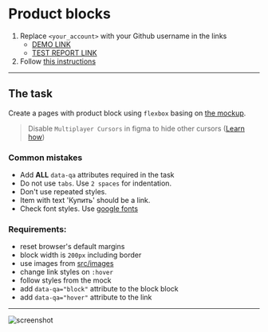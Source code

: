 # Product blocks
1. Replace `<your_account>` with your Github username in the links
    - [DEMO LINK](https://yevhenii-kozak.github.io/layout_product-blocks/) <br>
    - [TEST REPORT LINK](https://yevhenii-kozak.github.io/layout_product-blocks/report/html_report/)
2. Follow [this instructions](https://mate-academy.github.io/layout_task-guideline/)
___

## The task
Create a pages with product block using `flexbox` basing on [the mockup](https://www.figma.com/file/bS8N1lTT0Ew0Brf1Nfl36iMV/Product-blocks?node-id=0%3A1).

> Disable `Multiplayer Cursors` in figma to hide other cursors ([Learn how](https://mate-academy.github.io/layout_task-guideline/figma.html#multiplayer-cursors))

### Common mistakes
- Add **ALL** `data-qa` attributes required in the task
- Do not use `tabs`. Use `2 spaces` for indentation.
- Don't use repeated styles.
- Item with text 'Купить' should be a link.
- Check font styles. Use [google fonts](https://fonts.google.com/)

### Requirements:
- reset browser's default margins
- block width is `200px` including border
- use images from [src/images](src/images)
- change link styles on `:hover`
- follow styles from the mock
- add `data-qa="block"` attribute to the block block
- add `data-qa="hover"` attribute to the link
---
![screenshot](./references/block-example.png)
